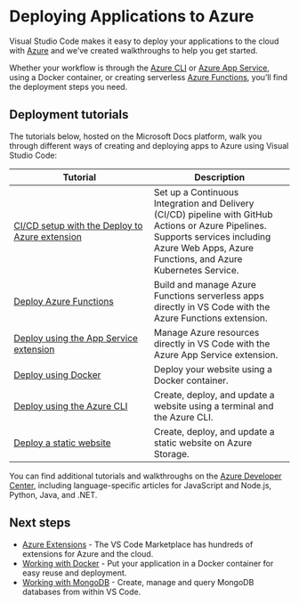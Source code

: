 # Deploying Applications to Azure

Visual Studio Code makes it easy to deploy your applications to the cloud with [Azure](https://azure.microsoft.com) and we’ve created walkthroughs to help you get started.

Whether your workflow is through the [Azure CLI](https://docs.microsoft.com/cli/azure) or [Azure App Service](https://azure.microsoft.com/services/app-service), using a Docker container, or creating serverless [Azure Functions](https://azure.microsoft.com/services/functions/), you’ll find the deployment steps you need.

## Deployment tutorials

The tutorials below, hosted on the Microsoft Docs platform, walk you through different ways of creating and deploying apps to Azure using Visual Studio Code:

<table><colgroup><col style="width: 50%" /><col style="width: 50%" /></colgroup><thead><tr class="header"><th>Tutorial</th><th>Description</th></tr></thead><tbody><tr class="odd"><td><a href="https://docs.microsoft.com/azure/devops/pipelines/targets/deploy-to-azure-vscode">CI/CD setup with the Deploy to Azure extension</a></td><td>Set up a Continuous Integration and Delivery (CI/CD) pipeline with GitHub Actions or Azure Pipelines. Supports services including Azure Web Apps, Azure Functions, and Azure Kubernetes Service.</td></tr><tr class="even"><td><a href="https://docs.microsoft.com/azure/javascript/tutorial-vscode-serverless-node-01">Deploy Azure Functions</a></td><td>Build and manage Azure Functions serverless apps directly in VS Code with the Azure Functions extension.</td></tr><tr class="odd"><td><a href="https://docs.microsoft.com/azure/javascript/tutorial-vscode-azure-app-service-node-01">Deploy using the App Service extension</a></td><td>Manage Azure resources directly in VS Code with the Azure App Service extension.</td></tr><tr class="even"><td><a href="https://docs.microsoft.com/azure/javascript/tutorial-vscode-docker-node-01">Deploy using Docker</a></td><td>Deploy your website using a Docker container.</td></tr><tr class="odd"><td><a href="https://docs.microsoft.com/azure/javascript/tutorial-vscode-azure-cli-node-01">Deploy using the Azure CLI</a></td><td>Create, deploy, and update a website using a terminal and the Azure CLI.</td></tr><tr class="even"><td><a href="https://docs.microsoft.com/azure/javascript/tutorial-vscode-static-website-node-01">Deploy a static website</a></td><td>Create, deploy, and update a static website on Azure Storage.</td></tr></tbody></table>

You can find additional tutorials and walkthroughs on the [Azure Developer Center](https://docs.microsoft.com/azure/developer), including language-specific articles for JavaScript and Node.js, Python, Java, and .NET.

## Next steps

- [Azure Extensions](/docs/azure/extensions.md) - The VS Code Marketplace has hundreds of extensions for Azure and the cloud.
- [Working with Docker](/docs/azure/docker.md) - Put your application in a Docker container for easy reuse and deployment.
- [Working with MongoDB](/docs/azure/mongodb.md) - Create, manage and query MongoDB databases from within VS Code.
